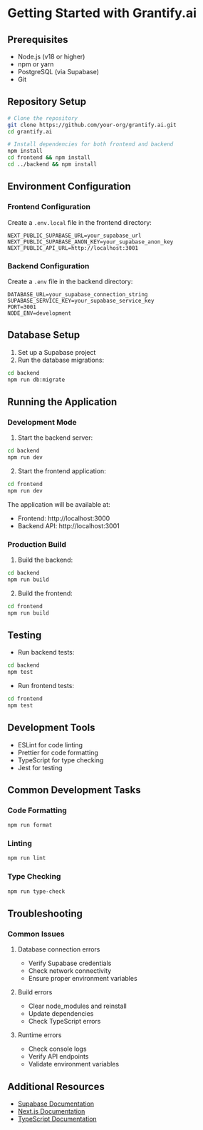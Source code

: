 # Getting Started with Grantify.ai

## Prerequisites
- Node.js (v18 or higher)
- npm or yarn
- PostgreSQL (via Supabase)
- Git

## Repository Setup

```bash
# Clone the repository
git clone https://github.com/your-org/grantify.ai.git
cd grantify.ai

# Install dependencies for both frontend and backend
npm install
cd frontend && npm install
cd ../backend && npm install
```

## Environment Configuration

### Frontend Configuration
Create a `.env.local` file in the frontend directory:
```env
NEXT_PUBLIC_SUPABASE_URL=your_supabase_url
NEXT_PUBLIC_SUPABASE_ANON_KEY=your_supabase_anon_key
NEXT_PUBLIC_API_URL=http://localhost:3001
```

### Backend Configuration
Create a `.env` file in the backend directory:
```env
DATABASE_URL=your_supabase_connection_string
SUPABASE_SERVICE_KEY=your_supabase_service_key
PORT=3001
NODE_ENV=development
```

## Database Setup
1. Set up a Supabase project
2. Run the database migrations:
```bash
cd backend
npm run db:migrate
```

## Running the Application

### Development Mode
1. Start the backend server:
```bash
cd backend
npm run dev
```

2. Start the frontend application:
```bash
cd frontend
npm run dev
```

The application will be available at:
- Frontend: http://localhost:3000
- Backend API: http://localhost:3001

### Production Build
1. Build the backend:
```bash
cd backend
npm run build
```

2. Build the frontend:
```bash
cd frontend
npm run build
```

## Testing
- Run backend tests:
```bash
cd backend
npm test
```

- Run frontend tests:
```bash
cd frontend
npm test
```

## Development Tools
- ESLint for code linting
- Prettier for code formatting
- TypeScript for type checking
- Jest for testing

## Common Development Tasks

### Code Formatting
```bash
npm run format
```

### Linting
```bash
npm run lint
```

### Type Checking
```bash
npm run type-check
```

## Troubleshooting

### Common Issues
1. Database connection errors
   - Verify Supabase credentials
   - Check network connectivity
   - Ensure proper environment variables

2. Build errors
   - Clear node_modules and reinstall
   - Update dependencies
   - Check TypeScript errors

3. Runtime errors
   - Check console logs
   - Verify API endpoints
   - Validate environment variables

## Additional Resources
- [Supabase Documentation](https://supabase.io/docs)
- [Next.js Documentation](https://nextjs.org/docs)
- [TypeScript Documentation](https://www.typescriptlang.org/docs)